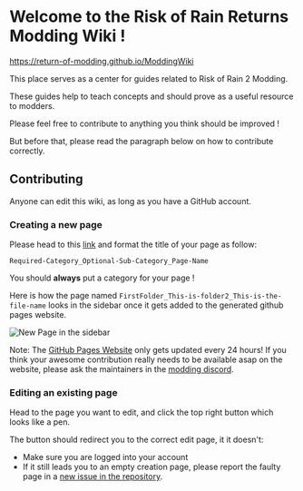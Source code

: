 # Welcome to the Risk of Rain Returns Modding Wiki !

https://return-of-modding.github.io/ModdingWiki

This place serves as a center for guides related to Risk of Rain 2 Modding.

These guides help to teach concepts and should prove as a useful resource to modders.

Please feel free to contribute to anything you think should be improved !

But before that, please read the paragraph below on how to contribute correctly.

## Contributing

Anyone can edit this wiki, as long as you have a GitHub account.

### Creating a new page
Please head to this [link](https://github.com/return-of-modding/ModdingWiki/wiki/_new) and format the title of your page as follow:

`Required-Category_Optional-Sub-Category_Page-Name`

You should **always** put a category for your page !

Here is how the page named `FirstFolder_This-is-folder2_This-is-the-file-name` looks in the sidebar once it gets added to the generated github pages website.

![New Page in the sidebar](https://i.imgur.com/cmjca6E.png)

Note: The [GitHub Pages Website](https://return-of-modding.github.io/ModdingWiki) only gets updated every 24 hours! If you think your awesome contribution really needs to be available asap on the website, please ask the maintainers in the [modding discord](https://discord.gg/MpFEDAg).

### Editing an existing page

Head to the page you want to edit, and click the top right button which looks like a pen.

The button should redirect you to the correct edit page, it it doesn't:
- Make sure you are logged into your account
- If it still leads you to an empty creation page, please report the faulty page in a [new issue in the repository](https://github.com/return-of-modding/ModdingWiki/issues).
